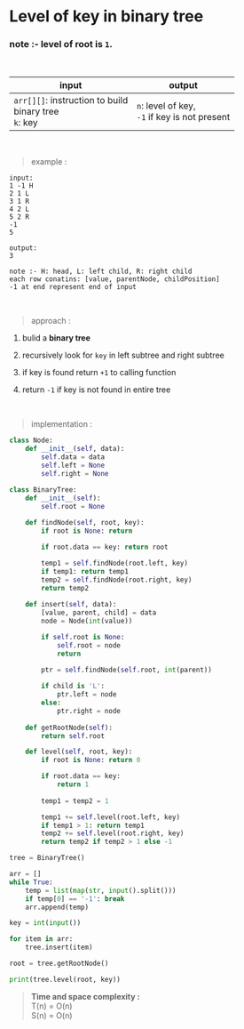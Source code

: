 # Level of key in binary tree

### note :- level of root is `1`.

<br>

| input | output |
| --- | --- |
| `arr[][]`: instruction to build<br>binary tree <br> `k`: key | `n`: level of key,<br> `-1` if key is not present |

<br>

> example :

```
input:
1 -1 H
2 1 L
3 1 R
4 2 L
5 2 R
-1
5

output:
3
```
```
note :- H: head, L: left child, R: right child
each row conatins: [value, parentNode, childPosition]
-1 at end represent end of input
```

<br>

> approach :

1. bulid a **binary tree**

2. recursively look for `key` in left subtree and right subtree

3. if key is found return `+1` to calling function

4. return `-1` if key is not found in entire tree

<br>

> implementation :

```python
class Node: 
    def __init__(self, data):
        self.data = data
        self.left = None
        self.right = None

class BinaryTree:
    def __init__(self):
        self.root = None
    
    def findNode(self, root, key):
        if root is None: return

        if root.data == key: return root

        temp1 = self.findNode(root.left, key)
        if temp1: return temp1
        temp2 = self.findNode(root.right, key)
        return temp2
    
    def insert(self, data):
        [value, parent, child] = data
        node = Node(int(value))

        if self.root is None:
            self.root = node
            return 
        
        ptr = self.findNode(self.root, int(parent))

        if child is 'L':
            ptr.left = node
        else:
            ptr.right = node 
        
    def getRootNode(self):
        return self.root

    def level(self, root, key):
        if root is None: return 0

        if root.data == key:
            return 1
        
        temp1 = temp2 = 1

        temp1 += self.level(root.left, key)
        if temp1 > 1: return temp1
        temp2 += self.level(root.right, key)
        return temp2 if temp2 > 1 else -1

tree = BinaryTree()

arr = []
while True:
    temp = list(map(str, input().split()))
    if temp[0] == '-1': break
    arr.append(temp)

key = int(input())

for item in arr:
    tree.insert(item)

root = tree.getRootNode()

print(tree.level(root, key))
```

> **Time and space complexity :**
<br>T(n) = O(n)
<br>S(n) = O(n)